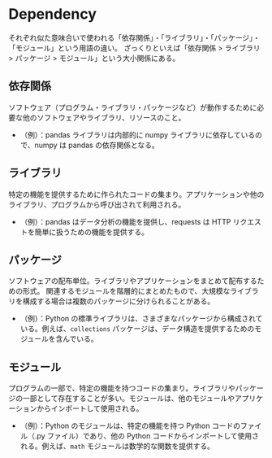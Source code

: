 # Dependency

それぞれ似た意味合いで使われる「依存関係」・「ライブラリ」・「パッケージ」・「モジュール」という用語の違い。
ざっくりといえば「依存関係 > ライブラリ > パッケージ > モジュール」という大小関係にある。

## 依存関係

ソフトウェア（プログラム・ライブラリ・パッケージなど）が動作するために必要な他のソフトウェアやライブラリ、リソースのこと。

- （例）：pandas ライブラリは内部的に numpy ライブラリに依存しているので、numpy は pandas の依存関係となる。

## ライブラリ

特定の機能を提供するために作られたコードの集まり。アプリケーションや他のライブラリ、プログラムから呼び出されて利用される。

- （例）：pandas はデータ分析の機能を提供し、requests は HTTP リクエストを簡単に扱うための機能を提供する。

## パッケージ

ソフトウェアの配布単位。ライブラリやアプリケーションをまとめて配布するための形式。
関連するモジュールを階層的にまとめたもので、大規模なライブラリを構成する場合は複数のパッケージに分けられることがある。

- （例）：Python の標準ライブラリは、さまざまなパッケージから構成されている。例えば、`collections` パッケージは、データ構造を提供するためのモジュールを含んでいる。

## モジュール

プログラムの一部で、特定の機能を持つコードの集まり。ライブラリやパッケージの一部として存在することが多い。モジュールは、他のモジュールやアプリケーションからインポートして使用される。

- （例）：Python のモジュールは、特定の機能を持つ Python コードのファイル（.py ファイル）であり、他の Python コードからインポートして使用される。例えば、`math` モジュールは数学的な関数を提供する。
